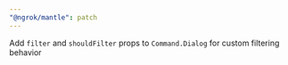 ```yaml
---
"@ngrok/mantle": patch
---
```


Add `filter` and `shouldFilter` props to `Command.Dialog` for custom filtering behavior
